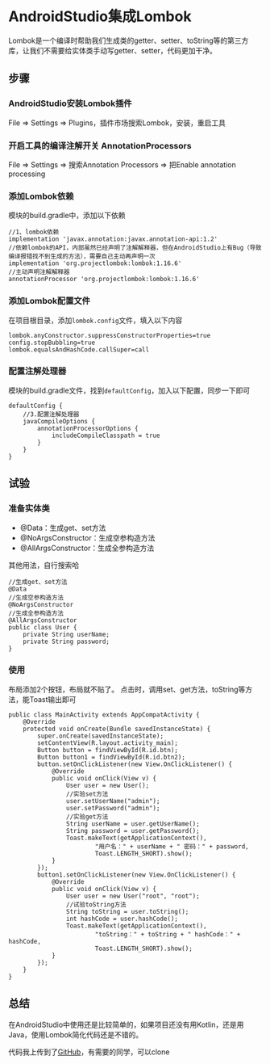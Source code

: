 # AndroidStudio集成Lombok

Lombok是一个编译时帮助我们生成类的getter、setter、toString等的第三方库，让我们不需要给实体类手动写getter、setter，代码更加干净。

## 步骤

### AndroidStudio安装Lombok插件

File => Settings => Plugins，插件市场搜索Lombok，安装，重启工具

### 开启工具的编译注解开关 AnnotationProcessors

File => Settings => 搜索Annotation Processors => 把Enable annotation processing

### 添加Lombok依赖

模块的build.gradle中，添加以下依赖

```
//1、lombok依赖
implementation 'javax.annotation:javax.annotation-api:1.2'
//依赖lombok的API，内部虽然已经声明了注解解释器，但在AndroidStudio上有Bug（导致编译报错找不到生成的方法），需要自己主动再声明一次
implementation 'org.projectlombok:lombok:1.16.6'
//主动声明注解解释器
annotationProcessor 'org.projectlombok:lombok:1.16.6'
```

### 添加Lombok配置文件

在项目根目录，添加`lombok.config`文件，填入以下内容

```
lombok.anyConstructor.suppressConstructorProperties=true
config.stopBubbling=true
lombok.equalsAndHashCode.callSuper=call
```

### 配置注解处理器

模块的build.gradle文件，找到`defaultConfig`，加入以下配置，同步一下即可

```
defaultConfig {
    //3.配置注解处理器
    javaCompileOptions {
        annotationProcessorOptions {
            includeCompileClasspath = true
        }
    }
}
```

## 试验

### 准备实体类

- @Data：生成get、set方法
- @NoArgsConstructor：生成空参构造方法
- @AllArgsConstructor：生成全参构造方法

其他用法，自行搜索哈

```
//生成get、set方法
@Data
//生成空参构造方法
@NoArgsConstructor
//生成全参构造方法
@AllArgsConstructor
public class User {
    private String userName;
    private String password;
}
```

### 使用

布局添加2个按钮，布局就不贴了。
点击时，调用set、get方法，toString等方法，能Toast输出即可

```
public class MainActivity extends AppCompatActivity {
    @Override
    protected void onCreate(Bundle savedInstanceState) {
        super.onCreate(savedInstanceState);
        setContentView(R.layout.activity_main);
        Button button = findViewById(R.id.btn);
        Button button1 = findViewById(R.id.btn2);
        button.setOnClickListener(new View.OnClickListener() {
            @Override
            public void onClick(View v) {
                User user = new User();
                //实验set方法
                user.setUserName("admin");
                user.setPassword("admin");
                //实验get方法
                String userName = user.getUserName();
                String password = user.getPassword();
                Toast.makeText(getApplicationContext(),
                        "用户名：" + userName + " 密码：" + password,
                        Toast.LENGTH_SHORT).show();
            }
        });
        button1.setOnClickListener(new View.OnClickListener() {
            @Override
            public void onClick(View v) {
                User user = new User("root", "root");
                //试验toString方法
                String toString = user.toString();
                int hashCode = user.hashCode();
                Toast.makeText(getApplicationContext(),
                        "toString：" + toString + " hashCode：" + hashCode,
                        Toast.LENGTH_SHORT).show();
            }
        });
    }
}
```

## 总结

在AndroidStudio中使用还是比较简单的，如果项目还没有用Kotlin，还是用Java，使用Lombok简化代码还是不错的。

代码我上传到了[GitHub](https://github.com/hezihaog/LombokSample)，有需要的同学，可以clone